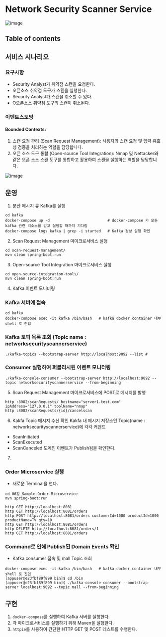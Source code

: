 # Network Security Scanner Service

![image](https://github.com/JiminByun0101/network-security-scanner-service/assets/111392426/04ba7800-a6ec-4331-b29c-59cc44d5f721)

## Table of contents

## 서비스 시나리오

### 요구사항

- Security Analyst가 취약점 스캔을 요청한다.
- 오픈소스 취약점 도구가 스캔을 실행한다.
- Security Analyst가 스캔을 취소할 수 있다.
- O오픈소스 취약점 도구의 스캔이 취소된다.

### 이벤트스토밍

#### Bounded Contexts:

1. 스캔 요청 관리 (Scan Request Management): 사용자의 스캔 요청 및 입력 유효성 검증을 처리하는 역할을 담당합니다.
2. 오픈 소스 도구 통합 (Open-source Tool Integration): Nmap 및 Nettacker와 같은 오픈 소스 스캔 도구를 통합하고 활용하여 스캔을 실행하는 역할을 담당합니다.

![image](https://github.com/JiminByun0101/network-security-scanner-service/assets/111392426/2f06456e-b8b4-4ffe-ac64-9239fd059f8a)

## 운영

1. 분산 메시지 큐 Kafka를 실행

```
cd kafka
docker-compose up -d                          # docker-compose 가 모든 kafka 관련 리소스를 받고 실행할 때까지 기다림
docker-compose logs kafka | grep -i started   # Kafka 정상 실행 확인
```

2. Scan Request Management 마이크로서비스 실행

```
cd scan-request-management/
mvn clean spring-boot:run
```

3. Open-source Tool Integration 마이크로서비스 실행

```
cd open-source-integration-tools/
mvn clean spring-boot:run
```

4. Kafka 이벤트 모니터링

### Kafka 서버에 접속

```
cd kafka
docker-compose exec -it kafka /bin/bash   # kafka docker container 내부 shell 로 진입
```

### Kafka 토픽 목록 조회 (Topic name : networksecurityscannerservice)

```
./kafka-topics --bootstrap-server http://localhost:9092 --list #
```

### Consumer 실행하여 퍼블리시된 이벤트 모니터링

```
./kafka-console-consumer --bootstrap-server http://localhost:9092 --topic networksecurityscannerservice --from-beginning
```

5. Scan Request Management 마이크로서비스에 POST로 메시지를 발행

```
http :8082/scanRequests/ hostname="server1.test.com" ipAddress="127.0.0.1" toolName="nmap"
http :8082/scanRequests/{id}/cancelscan
```

6. Kakfa Topic 메시지 수신 확인
   Kakfa 내 메시지 저장소인 Topic(name : networksecurityscannerservice)에 각각 커맨드

- ScanInitiated
- ScanExecuted
- ScanCanceled
  도메인 이벤트가 Publish됨을 확인한다.

7.

### Order Microservice 실행

- 새로운 Terminal을 연다.

```
cd 06강_Sample-Order-Microservice
mvn spring-boot:run
```

```
http GET http://localhost:8081
http GET http://localhost:8081/orders
http POST http://localhost:8081/orders customerId=1000 productId=1000 productName=TV qty=10
http GET http://localhost:8081/orders
http DELETE http://localhost:8081/orders/1
http GET http://localhost:8081/orders
```

### Command로 인해 Publish된 Domain Events 확인

- Kafka consumer 접속 및 mall Topic 조회

```
docker-compose exec -it kafka /bin/bash   # kafka docker container 내부 shell 로 진입
[appuser@e23fbf89f899 bin]$ cd /bin
[appuser@e23fbf89f899 bin]$ ./kafka-console-consumer --bootstrap-server localhost:9092 --topic mall --from-beginning
```

## 구현

1. `docker-compose`를 실행하여 Kafka 서버를 실행한다.
2. 각 마이크로서비스를 실행하기 위해 Maven을 실행한다.
3. `httpie`를 사용하여 간단한 HTTP GET 및 POST 테스트를 수행한다.
